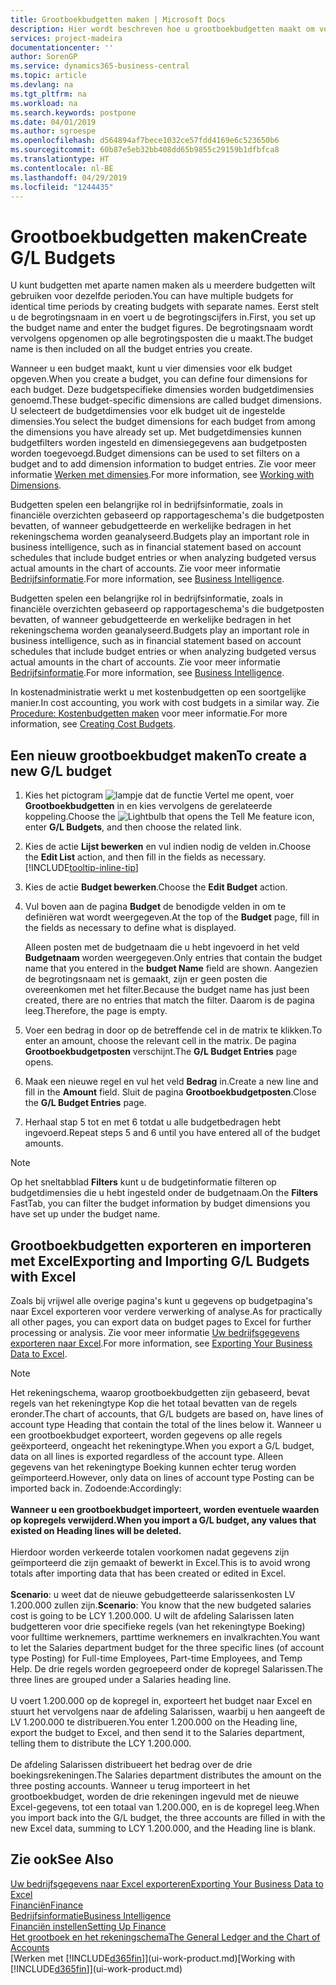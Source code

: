 ```yaml
---
title: Grootboekbudgetten maken | Microsoft Docs
description: Hier wordt beschreven hoe u grootboekbudgetten maakt om verschillende financiële activiteiten te prognosticeren en dimensies toewijst voor bedrijfsinformatiedoeleinden.
services: project-madeira
documentationcenter: ''
author: SorenGP
ms.service: dynamics365-business-central
ms.topic: article
ms.devlang: na
ms.tgt_pltfrm: na
ms.workload: na
ms.search.keywords: postpone
ms.date: 04/01/2019
ms.author: sgroespe
ms.openlocfilehash: d564894af7bece1032ce57fdd4169e6c523650b6
ms.sourcegitcommit: 60b87e5eb32bb408dd65b9855c29159b1dfbfca8
ms.translationtype: HT
ms.contentlocale: nl-BE
ms.lasthandoff: 04/29/2019
ms.locfileid: "1244435"
---
```

# <a name="create-gl-budgets"></a><span data-ttu-id="93454-103">Grootboekbudgetten maken</span><span class="sxs-lookup"><span data-stu-id="93454-103">Create G/L Budgets</span></span>
<span data-ttu-id="93454-104">U kunt budgetten met aparte namen maken als u meerdere budgetten wilt gebruiken voor dezelfde perioden.</span><span class="sxs-lookup"><span data-stu-id="93454-104">You can have multiple budgets for identical time periods by creating budgets with separate names.</span></span> <span data-ttu-id="93454-105">Eerst stelt u de begrotingsnaam in en voert u de begrotingscijfers in.</span><span class="sxs-lookup"><span data-stu-id="93454-105">First, you set up the budget name and enter the budget figures.</span></span> <span data-ttu-id="93454-106">De begrotingsnaam wordt vervolgens opgenomen op alle begrotingsposten die u maakt.</span><span class="sxs-lookup"><span data-stu-id="93454-106">The budget name is then included on all the budget entries you create.</span></span>  

 <span data-ttu-id="93454-107">Wanneer u een budget maakt, kunt u vier dimensies voor elk budget opgeven.</span><span class="sxs-lookup"><span data-stu-id="93454-107">When you create a budget, you can define four dimensions for each budget.</span></span> <span data-ttu-id="93454-108">Deze budgetspecifieke dimensies worden budgetdimensies genoemd.</span><span class="sxs-lookup"><span data-stu-id="93454-108">These budget-specific dimensions are called budget dimensions.</span></span> <span data-ttu-id="93454-109">U selecteert de budgetdimensies voor elk budget uit de ingestelde dimensies.</span><span class="sxs-lookup"><span data-stu-id="93454-109">You select the budget dimensions for each budget from among the dimensions you have already set up.</span></span> <span data-ttu-id="93454-110">Met budgetdimensies kunnen budgetfilters worden ingesteld en dimensiegegevens aan budgetposten worden toegevoegd.</span><span class="sxs-lookup"><span data-stu-id="93454-110">Budget dimensions can be used to set filters on a budget and to add dimension information to budget entries.</span></span> <span data-ttu-id="93454-111">Zie voor meer informatie [Werken met dimensies](finance-dimensions.md).</span><span class="sxs-lookup"><span data-stu-id="93454-111">For more information, see [Working with Dimensions](finance-dimensions.md).</span></span>

 <span data-ttu-id="93454-112">Budgetten spelen een belangrijke rol in bedrijfsinformatie, zoals in financiële overzichten gebaseerd op rapportageschema's die budgetposten bevatten, of wanneer gebudgetteerde en werkelijke bedragen in het rekeningschema worden geanalyseerd.</span><span class="sxs-lookup"><span data-stu-id="93454-112">Budgets play an important role in business intelligence, such as in financial statement based on account schedules that include budget entries or when analyzing budgeted versus actual amounts in the chart of accounts.</span></span> <span data-ttu-id="93454-113">Zie voor meer informatie [Bedrijfsinformatie](bi.md).</span><span class="sxs-lookup"><span data-stu-id="93454-113">For more information, see [Business Intelligence](bi.md).</span></span>

 <span data-ttu-id="93454-114">Budgetten spelen een belangrijke rol in bedrijfsinformatie, zoals in financiële overzichten gebaseerd op rapportageschema's die budgetposten bevatten, of wanneer gebudgetteerde en werkelijke bedragen in het rekeningschema worden geanalyseerd.</span><span class="sxs-lookup"><span data-stu-id="93454-114">Budgets play an important role in business intelligence, such as in financial statement based on account schedules that include budget entries or when analyzing budgeted versus actual amounts in the chart of accounts.</span></span> <span data-ttu-id="93454-115">Zie voor meer informatie [Bedrijfsinformatie](bi.md).</span><span class="sxs-lookup"><span data-stu-id="93454-115">For more information, see [Business Intelligence](bi.md).</span></span>

<span data-ttu-id="93454-116">In kostenadministratie werkt u met kostenbudgetten op een soortgelijke manier.</span><span class="sxs-lookup"><span data-stu-id="93454-116">In cost accounting, you work with cost budgets in a similar way.</span></span> <span data-ttu-id="93454-117">Zie [Procedure: Kostenbudgetten maken](finance-create-cost-budgets.md) voor meer informatie.</span><span class="sxs-lookup"><span data-stu-id="93454-117">For more information, see [Creating Cost Budgets](finance-create-cost-budgets.md).</span></span>    

## <a name="to-create-a-new-gl-budget"></a><span data-ttu-id="93454-118">Een nieuw grootboekbudget maken</span><span class="sxs-lookup"><span data-stu-id="93454-118">To create a new G/L budget</span></span>  
1. <span data-ttu-id="93454-119">Kies het pictogram ![lampje dat de functie Vertel me opent](media/ui-search/search_small.png "Vertel me wat u wilt doen"), voer **Grootboekbudgetten** in en kies vervolgens de gerelateerde koppeling.</span><span class="sxs-lookup"><span data-stu-id="93454-119">Choose the ![Lightbulb that opens the Tell Me feature](media/ui-search/search_small.png "Tell me what you want to do") icon, enter **G/L Budgets**, and then choose the related link.</span></span>  
2. <span data-ttu-id="93454-120">Kies de actie **Lijst bewerken** en vul indien nodig de velden in.</span><span class="sxs-lookup"><span data-stu-id="93454-120">Choose the **Edit List** action, and then fill in the fields as necessary.</span></span> [!INCLUDE[tooltip-inline-tip](includes/tooltip-inline-tip_md.md)]  
3. <span data-ttu-id="93454-121">Kies de actie **Budget bewerken**.</span><span class="sxs-lookup"><span data-stu-id="93454-121">Choose the **Edit Budget** action.</span></span>
4. <span data-ttu-id="93454-122">Vul boven aan de pagina **Budget** de benodigde velden in om te definiëren wat wordt weergegeven.</span><span class="sxs-lookup"><span data-stu-id="93454-122">At the top of the **Budget** page, fill in the fields as necessary to define what is displayed.</span></span>  

    <span data-ttu-id="93454-123">Alleen posten met de budgetnaam die u hebt ingevoerd in het veld **Budgetnaam** worden weergegeven.</span><span class="sxs-lookup"><span data-stu-id="93454-123">Only entries that contain the budget name that you entered in the **budget Name** field are shown.</span></span> <span data-ttu-id="93454-124">Aangezien de begrotingsnaam net is gemaakt, zijn er geen posten die overeenkomen met het filter.</span><span class="sxs-lookup"><span data-stu-id="93454-124">Because the budget name has just been created, there are no entries that match the filter.</span></span> <span data-ttu-id="93454-125">Daarom is de pagina leeg.</span><span class="sxs-lookup"><span data-stu-id="93454-125">Therefore, the page is empty.</span></span>  
5. <span data-ttu-id="93454-126">Voer een bedrag in door op de betreffende cel in de matrix te klikken.</span><span class="sxs-lookup"><span data-stu-id="93454-126">To enter an amount, choose the relevant cell in the matrix.</span></span> <span data-ttu-id="93454-127">De pagina **Grootboekbudgetposten** verschijnt.</span><span class="sxs-lookup"><span data-stu-id="93454-127">The **G/L Budget Entries** page opens.</span></span>  
6. <span data-ttu-id="93454-128">Maak een nieuwe regel en vul het veld **Bedrag** in.</span><span class="sxs-lookup"><span data-stu-id="93454-128">Create a new line and fill in the **Amount** field.</span></span> <span data-ttu-id="93454-129">Sluit de pagina **Grootboekbudgetposten**.</span><span class="sxs-lookup"><span data-stu-id="93454-129">Close the **G/L Budget Entries** page.</span></span>  
7. <span data-ttu-id="93454-130">Herhaal stap 5 tot en met 6 totdat u alle budgetbedragen hebt ingevoerd.</span><span class="sxs-lookup"><span data-stu-id="93454-130">Repeat steps 5 and 6 until you have entered all of the budget amounts.</span></span>  

> [!NOTE]  
>  <span data-ttu-id="93454-131">Op het sneltabblad **Filters** kunt u de budgetinformatie filteren op budgetdimensies die u hebt ingesteld onder de budgetnaam.</span><span class="sxs-lookup"><span data-stu-id="93454-131">On the **Filters** FastTab, you can filter the budget information by budget dimensions you have set up under the budget name.</span></span>

## <a name="exporting-and-importing-gl-budgets-with-excel"></a><span data-ttu-id="93454-132">Grootboekbudgetten exporteren en importeren met Excel</span><span class="sxs-lookup"><span data-stu-id="93454-132">Exporting and Importing G/L Budgets with Excel</span></span>
<span data-ttu-id="93454-133">Zoals bij vrijwel alle overige pagina's kunt u gegevens op budgetpagina's naar Excel exporteren voor verdere verwerking of analyse.</span><span class="sxs-lookup"><span data-stu-id="93454-133">As for practically all other pages, you can export data on budget pages to Excel for further processing or analysis.</span></span> <span data-ttu-id="93454-134">Zie voor meer informatie [Uw bedrijfsgegevens exporteren naar Excel](about-export-data.md).</span><span class="sxs-lookup"><span data-stu-id="93454-134">For more information, see [Exporting Your Business Data to Excel](about-export-data.md).</span></span>

> [!NOTE]
> <span data-ttu-id="93454-135">Het rekeningschema, waarop grootboekbudgetten zijn gebaseerd, bevat regels van het rekeningtype Kop die het totaal bevatten van de regels eronder.</span><span class="sxs-lookup"><span data-stu-id="93454-135">The chart of accounts, that G/L budgets are based on, have lines of account type Heading that contain the total of the lines below it.</span></span> <span data-ttu-id="93454-136">Wanneer u een grootboekbudget exporteert, worden gegevens op alle regels geëxporteerd, ongeacht het rekeningtype.</span><span class="sxs-lookup"><span data-stu-id="93454-136">When you export a G/L budget, data on all lines is exported regardless of the account type.</span></span> <span data-ttu-id="93454-137">Alleen gegevens van het rekeningtype Boeking kunnen echter terug worden geïmporteerd.</span><span class="sxs-lookup"><span data-stu-id="93454-137">However, only data on lines of account type Posting can be imported back in.</span></span> <span data-ttu-id="93454-138">Zodoende:</span><span class="sxs-lookup"><span data-stu-id="93454-138">Accordingly:</span></span> <br /><br /> <span data-ttu-id="93454-139">**Wanneer u een grootboekbudget importeert, worden eventuele waarden op kopregels verwijderd.**</span><span class="sxs-lookup"><span data-stu-id="93454-139">**When you import a G/L budget, any values that existed on Heading lines will be deleted.**</span></span> <br /><br /> <span data-ttu-id="93454-140">Hierdoor worden verkeerde totalen voorkomen nadat gegevens zijn geïmporteerd die zijn gemaakt of bewerkt in Excel.</span><span class="sxs-lookup"><span data-stu-id="93454-140">This is to avoid wrong totals after importing data that has been created or edited in Excel.</span></span><br /><br /> <span data-ttu-id="93454-141">**Scenario**: u weet dat de nieuwe gebudgetteerde salarissenkosten LV 1.200.000 zullen zijn.</span><span class="sxs-lookup"><span data-stu-id="93454-141">**Scenario**: You know that the new budgeted salaries cost is going to be LCY 1.200.000.</span></span> <span data-ttu-id="93454-142">U wilt de afdeling Salarissen laten budgetteren voor drie specifieke regels (van het rekeningtype Boeking) voor fulltime werknemers, parttime werknemers en invalkrachten.</span><span class="sxs-lookup"><span data-stu-id="93454-142">You want to let the Salaries department budget for the three specific lines (of account type Posting) for Full-time Employees, Part-time Employees, and Temp Help.</span></span> <span data-ttu-id="93454-143">De drie regels worden gegroepeerd onder de kopregel Salarissen.</span><span class="sxs-lookup"><span data-stu-id="93454-143">The three lines are grouped under a Salaries heading line.</span></span><br /><br /><span data-ttu-id="93454-144">U voert 1.200.000 op de kopregel in, exporteert het budget naar Excel en stuurt het vervolgens naar de afdeling Salarissen, waarbij u hen aangeeft de LV 1.200.000 te distribueren.</span><span class="sxs-lookup"><span data-stu-id="93454-144">You enter 1.200.000 on the Heading line, export the budget to Excel, and then send it to the Salaries department, telling them to distribute the LCY 1.200.000.</span></span><br /><br /> <span data-ttu-id="93454-145">De afdeling Salarissen distribueert het bedrag over de drie boekingsrekeningen.</span><span class="sxs-lookup"><span data-stu-id="93454-145">The Salaries department distributes the amount on the three posting accounts.</span></span> <span data-ttu-id="93454-146">Wanneer u terug importeert in het grootboekbudget, worden de drie rekeningen ingevuld met de nieuwe Excel-gegevens, tot een totaal van 1.200.000, en is de kopregel leeg.</span><span class="sxs-lookup"><span data-stu-id="93454-146">When you import back into the G/L budget, the three accounts are filled in with the new Excel data, summing to LCY 1.200.000, and the Heading line is blank.</span></span>

## <a name="see-also"></a><span data-ttu-id="93454-147">Zie ook</span><span class="sxs-lookup"><span data-stu-id="93454-147">See Also</span></span>
[<span data-ttu-id="93454-148">Uw bedrijfsgegevens naar Excel exporteren</span><span class="sxs-lookup"><span data-stu-id="93454-148">Exporting Your Business Data to Excel</span></span>](about-export-data.md)  
[<span data-ttu-id="93454-149">Financiën</span><span class="sxs-lookup"><span data-stu-id="93454-149">Finance</span></span>](finance.md)  
[<span data-ttu-id="93454-150">Bedrijfsinformatie</span><span class="sxs-lookup"><span data-stu-id="93454-150">Business Intelligence</span></span>](bi.md)  
[<span data-ttu-id="93454-151">Financiën instellen</span><span class="sxs-lookup"><span data-stu-id="93454-151">Setting Up Finance</span></span>](finance-setup-finance.md)  
[<span data-ttu-id="93454-152">Het grootboek en het rekeningschema</span><span class="sxs-lookup"><span data-stu-id="93454-152">The General Ledger and the Chart of Accounts</span></span>](finance-general-ledger.md)  
<span data-ttu-id="93454-153">[Werken met [!INCLUDE[d365fin](includes/d365fin_md.md)]](ui-work-product.md)</span><span class="sxs-lookup"><span data-stu-id="93454-153">[Working with [!INCLUDE[d365fin](includes/d365fin_md.md)]](ui-work-product.md)</span></span>  
